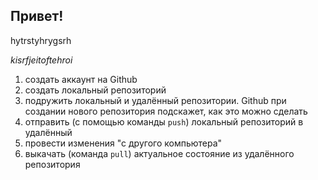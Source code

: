 ## Привет!

hytrstyhrygsrh

*kisrfjeitoftehroi*

1. создать аккаунт на Github
2. создать локальный репозиторий
3. подружить локальный и удалённый репозитории. Github при создании нового репозитория подскажет, как это можно сделать
4. отправить (с помощью команды ```push```) локальный репозиторий в удалённый
5. провести изменения "с другого компьютера"
6. выкачать (команда ```pull```) актуальное состояние из удалённого репозитория 
